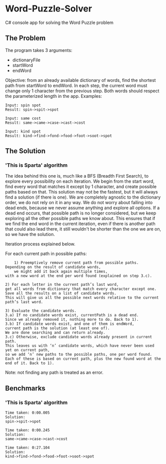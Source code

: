 # Word-Puzzle-Solver
C# console app for solving the Word Puzzle problem

## The Problem
The program takes 3 arguments:
- dictionaryFile
- startWord
- endWord

Objective: from an already available dictionary of words, find the shortest path from startWord to endWord. 
In each step, the current word must change only 1 character from the previous step.
Both words should respect the parameterized length in the app.
Examples:

	Input: spin spot
	Result: spin->spit->spot
	
	Input: same cost
	Result: same->came->case->cast->cost
	
	Input: kind spot
	Result: kind->find->fond->food->foot->soot->spot

## The Solution

### 'This is Sparta' algorithm
The idea behind this one is, much like a BFS (Breadth First Search), to explore every possibility on each iteration. We begin from the start word, find every word that matches it except by 1 character, and create possible paths based on that. This solution may not be the fastest, but it will always find a solution (if there is one). We are completely agnostic to the dictionary order, we do not rely on it in any way. We do not worry about falling into dead ends, because we never assume anything and explore all options. If a dead end occurs, that possible path is no longer considered, but we keep exploring all the other possible paths we know about. This ensures that if we find the end word in the current iteration, even if there is another path that could also lead there, it still wouldn't be shorter than the one we are on, so we have the solution.

Iteration process explained below. 

For each current path in possible paths:
	
    	1) Preemptively remove current path from possible paths. 
	Depending on the result of candidate words, 
    	we might add it back again multiple times, 
	with a new word at the end per word found (explained on step 3.c).
	
	2) For each letter in the current path’s last word,
	get all words from dictionary that match every character except one.
	Save all the results on a list of candidate words.
	This will give us all the possible next words relative to the current path’s last word.
	
	3) Evaluate the candidate words.
	3.a) If no candidate words exist, currentPath is a dead end. 
	Since we already removed it, nothing more to do. Back to 1).
	3.b) If candidate words exist, and one of them is endWord, 
	current path is the solution (at least one of). 
	We are done searching and can return already.
	3.c) Otherwise, exclude candidate words already present in current path.
	This leaves us with ‘n’ candidate words, which have never been used yet on current path, 
	so we add ‘n’ new paths to the possible paths, one per word found. 
	Each of these is based on current path, plus the new found word at the end of it. Back to 1).
Note: not finding any path is treated as an error.

## Benchmarks
### 'This is Sparta' algorithm
	
	Time taken: 0:00.005
	Solution:
	spin->spit->spot

	Time taken: 0:00.245
	Solution:
	same->came->case->cast->cost

	Time taken: 0:27.104
	Solution:
	kind->find->fond->food->foot->soot->spot
